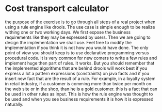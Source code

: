 # Cost transport calculator


the purpose of the exercise is to go through all steps of a real project when using a rule engine like drools. The use case is simple enough to be realize withing one or two working days. 
We first expose the business requirements like they may be expressed by users. Then we are going to design the implementation we shall use. Feel free to modify the implementation if you think it is not how you would have done. The only point of view you should keep is to use declarative programming versus procedural code.
It is very common for new comers to write a few rules and implement huge then part of rules. It works. But you should remember that the implemented algorithms that are behind drools will work best if you express a lot a pattern expressions (constraints) on java facts and if you insert new fact that are the result of a rule. 
For example, in a loyalty system in retail industry, if a customer is comming more than twice per month on the web site or in the shop, than he is a gold customer. this is a fact that can be used in other rules as input. 
This is how the rule engine was thought to be used and when you see business requirements it is how it is expressed naturally.